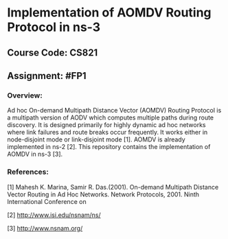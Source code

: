 # Implementation of AOMDV Routing Protocol in ns-3

## Course Code: CS821

## Assignment: #FP1

### Overview:

Ad hoc On-demand Multipath Distance Vector (AOMDV) Routing Protocol is a multipath version of AODV which computes multiple paths during route discovery. It is designed primarily for highly  dynamic ad hoc networks where link failures and route breaks occur frequently. It works either in node-disjoint mode or link-disjoint mode [1]. AOMDV is already implemented in ns-2 [2]. This repository contains the implementation of AOMDV in ns-3 [3].

### References:
[1] Mahesh K. Marina, Samir R. Das.(2001). On-demand Multipath Distance Vector Routing in Ad Hoc Networks. Network Protocols, 2001. Ninth International Conference on

[2] http://www.isi.edu/nsnam/ns/

[3] http://www.nsnam.org/
